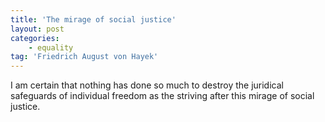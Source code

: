 ```yaml
---
title: 'The mirage of social justice'
layout: post
categories:
    - equality
tag: 'Friedrich August von Hayek'
---
```


I am certain that nothing has done so much to destroy the juridical safeguards of individual freedom as the striving after this mirage of social justice.